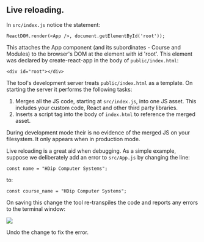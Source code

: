 ## Live reloading.

In `src/index.js` notice the statement:
~~~
ReactDOM.render(<App />, document.getElementById('root'));
~~~
This attaches the App component (and its subordinates - Course and Modules) to the browser's DOM at the element with id 'root'. This element was declared by create-react-app in the body of `public/index.html`:
~~~
<div id="root"></div>
~~~
The tool's development server treats `public/index.html` as a template. On starting the server it performs the following tasks:

1. Merges all the JS code, starting at `src/index.js`, into one JS asset. This includes your custom code, React and other third party libraries.
1. Inserts a script tag into the body of `index.html` to reference the merged asset.

During development mode their is no evidence of the merged JS on your filesystem. It only appears when in production mode.

Live reloading is a great aid when debugging. As a simple example, suppose we deliberately add an error to `src/App.js` by changing the line:
~~~
const name = "HDip Computer Systems";
~~~
to:
~~~
const course_name = "HDip Computer Systems";
~~~
On saving this change the tool re-transpiles the code and reports any errors to the terminal window:

![][error]

Undo the change to fix the error.

[error]: ./img/error.png
